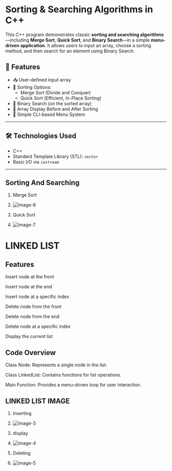 # Sorting & Searching Algorithms in C++

This C++ program demonstrates classic **sorting and searching algorithms**—including **Merge Sort**, **Quick Sort**, and **Binary Search**—in a simple **menu-driven application**. It allows users to input an array, choose a sorting method, and then search for an element using Binary Search.

## 📌 Features

- 📥 User-defined input array
- 🔀 Sorting Options:
  - Merge Sort (Divide and Conquer)
  - Quick Sort (Efficient, In-Place Sorting)
- 🔎 Binary Search (on the sorted array)
- 🧾 Array Display Before and After Sorting
- 🧠 Simple CLI-based Menu System

---

## 🛠️ Technologies Used

- C++
- Standard Template Library (STL): `vector`
- Basic I/O via `iostream`

---


## Sorting And Searching

1. Merge Sort
2. ![image-6](https://github.com/user-attachments/assets/af8de6a8-8c82-4411-8ecb-4c7fbafe00b6)


3. Quick Sort
4. ![image-7](https://github.com/user-attachments/assets/b68ec978-df56-4ccc-8e44-2c417dd86244)


# LINKED LIST

## Features
Insert node at the front

Insert node at the end

Insert node at a specific index

Delete node from the front

Delete node from the end

Delete node at a specific index

Display the current list

## Code Overview
Class Node: Represents a single node in the list.

Class LinkedList: Contains functions for list operations.

Main Function: Provides a menu-driven loop for user interaction.


## LINKED LIST IMAGE

1. Inserting
2. ![image-3](https://github.com/user-attachments/assets/bd1b1677-b9ec-4ff5-812b-d4df32a0cbb8)


3. display
4. ![image-4](https://github.com/user-attachments/assets/93230c19-ac5e-4de6-81a8-d0b5f7b55e6d)


2. Deleting
3. ![image-5](https://github.com/user-attachments/assets/7526163c-47a6-4d16-9bdb-dc7081ef870b)

